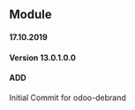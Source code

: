 ## Module <odoo-debrand>

#### 17.10.2019
#### Version 13.0.1.0.0
#### ADD
Initial Commit for odoo-debrand
